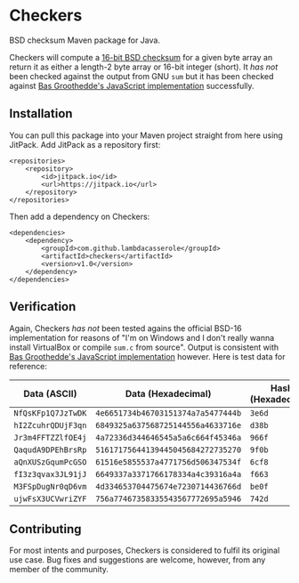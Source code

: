 # Checkers
BSD checksum Maven package for Java.

Checkers will compute a [16-bit BSD checksum](https://en.wikipedia.org/wiki/BSD_checksum) for a given byte array an return it as either a length-2 byte array or 16-bit integer (short). It *has not* been checked against the output from GNU `sum` but it has been checked against [Bas Groothedde's JavaScript implementation](http://codepen.io/ImagineProgramming/post/checksum-algorithms-in-javascript-checksum-js-engine) successfully.

## Installation
You can pull this package into your Maven project straight from here using JitPack. Add JitPack as a repository first:

```
<repositories>
    <repository>
        <id>jitpack.io</id>
        <url>https://jitpack.io</url>
    </repository>
</repositories>
```

Then add a dependency on Checkers:

```
<dependencies>
    <dependency>
        <groupId>com.github.lambdacasserole</groupId>
        <artifactId>checkers</artifactId>
        <version>v1.0</version>
    </dependency>
</dependencies>
```

## Verification
Again, Checkers *has not* been tested agains the official BSD-16 implementation for reasons of "I'm on Windows and I don't really wanna install VirtualBox or compile `sum.c` from source". Output is consistent with [Bas Groothedde's JavaScript implementation](http://codepen.io/ImagineProgramming/post/checksum-algorithms-in-javascript-checksum-js-engine) however. Here is test data for reference:

| Data (ASCII)       | Data (Hexadecimal)                 | Hash (Hexadecimal)   |
|--------------------|------------------------------------|----------------------|
| `NfQsKFp1Q7JzTwDK` | `4e6651734b46703151374a7a5477444b` | `3e6d`               |
| `hI2ZcuhrQDUjF3qn` | `6849325a637568725144556a4633716e` | `d38b`               |
| `Jr3m4FFTZZlfOE4j` | `4a72336d344646545a5a6c664f45346a` | `966f`               |
| `QaqudA9DPEhBrsRp` | `51617175644139445045684272735270` | `9f0b`               |
| `aQnXUSzGqumPcGSO` | `61516e5855537a4771756d506347534f` | `6cf8`               |
| `fI3z3qvax3JL91jJ` | `6649337a3371766178334a4c39316a4a` | `f663`               |
| `M3FSpDugNr0qD6vm` | `4d334653704475674e7230714436766d` | `be0f`               |
| `ujwFsX3UCVwriZYF` | `756a77467358335543567772695a5946` | `742d`               |

## Contributing
For most intents and purposes, Checkers is considered to fulfil its original use case. Bug fixes and suggestions are welcome, however, from any member of the community.
